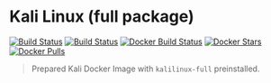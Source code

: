 # Kali Linux (full package)

[![Build Status](https://travis-ci.org/toolisticon/kalilinux.svg?branch=master)](https://travis-ci.org/toolisticon/kalilinux)
[![Build Status](https://jenkins.holisticon.de/buildStatus/icon?job=toolisticon/kalilinux/master)](https://jenkins.holisticon.de/blue/organizations/jenkins/toolisticon%2Fkalilinux/branches/)
[![Docker Build Status](https://img.shields.io/docker/build/toolisticon/kalilinux.svg)](https://hub.docker.com/r/toolisticon/kalilinux/)
[![Docker Stars](https://img.shields.io/docker/stars/toolisticon/kalilinux.svg)](https://hub.docker.com/r/toolisticon/kalilinux/)
[![Docker Pulls](https://img.shields.io/docker/pulls/toolisticon/kalilinux.svg)](https://hub.docker.com/r/toolisticon/kalilinux/)

> Prepared Kali Docker Image with `kalilinux-full` preinstalled.
